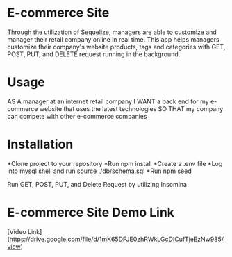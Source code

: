 # E-commerce Site
Through the utilization of Sequelize, managers are able to customize and manager their retail company online in real time. This app helps managers customize their company's website products, tags and categories with GET, POST, PUT, and DELETE request running in the background. 

# Usage 
AS A manager at an internet retail company
I WANT a back end for my e-commerce website that uses the latest technologies
SO THAT my company can compete with other e-commerce companies

# Installation
*Clone project to your repository
*Run npm install
*Create a .env file
*Log into mysql shell and run source ./db/schema.sql
*Run npm seed

Run GET, POST, PUT, and Delete Request by utilizing Insomina 

# E-commerce Site Demo Link
[Video Link] (https://drive.google.com/file/d/1mK65DFJE0zhRWkLGcDICufTjeEzNw985/view)